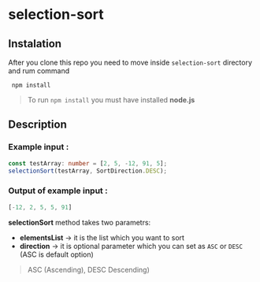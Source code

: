 # selection-sort

## Instalation
After you clone this repo you need to move inside ```selection-sort``` directory and rum command

``` npm install```

> To run ```npm install``` you must have installed **node.js**

## Description

### Example input :
```typescript
const testArray: number = [2, 5, -12, 91, 5];
selectionSort(testArray, SortDirection.DESC);
```
### Output of example input :
```typescript
[-12, 2, 5, 5, 91]
```

**selectionSort** method takes two parametrs:

 - **elementsList** -> it is the list which you want to sort
 - **direction** -> it is optional parameter which you can set as ```ASC``` or ```DESC``` (ASC is default option)

 > ASC (Ascending), DESC Descending)
